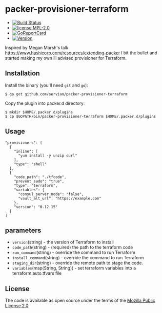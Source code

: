 # packer-provisioner-terraform

* [![Build Status](https://travis-ci.org/servian/packer-provisioner-terraform.svg?branch=master)](https://travis-ci.org/servian/packer-provisioner-terraform)
* [![license MPL-2.0](https://img.shields.io/badge/license-MPL--2.0-brightgreen.svg)](https://opensource.org/licenses/MPL-2.0)
* [![GoReportCard](https://goreportcard.com/badge/github.com/servian/packer-provisioner-terraform)](https://goreportcard.com/report/github.com/servian/packer-provisioner-terraform)
* [![Version](http://img.shields.io/github/release/servian/packer-provisioner-terraform/all.svg?style=flat)](https://github.com/Servian/packer-provisioner-terraform/releases)

Inspired by Megan Marsh's talk https://www.hashicorp.com/resources/extending-packer
I bit the bullet and started making my own ill advised provisioner for Terraform.

## Installation

Install the binary (you'll need `git` and `go`):

    $ go get github.com/servian/packer-provisioner-terraform

Copy the plugin into packer.d directory:

    $ mkdir $HOME/.packer.d/plugins
    $ cp $GOPATH/bin/packer-provisioner-terraform $HOME/.packer.d/plugins

## Usage

    "provisioners": [
      {
        "inline": [
          "yum install -y unzip curl"
        ],
        "type": "shell"
      },
      {
        "code_path": "./tfcode",
        "prevent_sudo": "true",
        "type": "terraform",
        "variables": {
          "consul_server_node": "false",
          "vault_alt_url": "https://example.com"
        },
        "version": "0.12.15"
      }
    ]

## parameters

 * `version`(string) - the version of Terraform to install
 * `code_path`(string) - (required) the path to the terraform code
 * `run_command`(string) - override the command to run Terraform
 * `install_command`(string) - override the command to run Terraform
 * `staging_dir`(string) - override the remote path to stage the code.
 * `variables`(map(String, String)) - set terraform variables into a terraform.auto.tfvars file

## License

The code is available as open source under the terms of the [Mozilla Public License 2.0](https://opensource.org/licenses/MPL-2.0)

